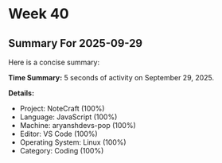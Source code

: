 # Week 40

## Summary For 2025-09-29
Here is a concise summary:

**Time Summary:** 5 seconds of activity on September 29, 2025.

**Details:**

* Project: NoteCraft (100%)
* Language: JavaScript (100%)
* Machine: aryanshdevs-pop (100%)
* Editor: VS Code (100%)
* Operating System: Linux (100%)
* Category: Coding (100%)